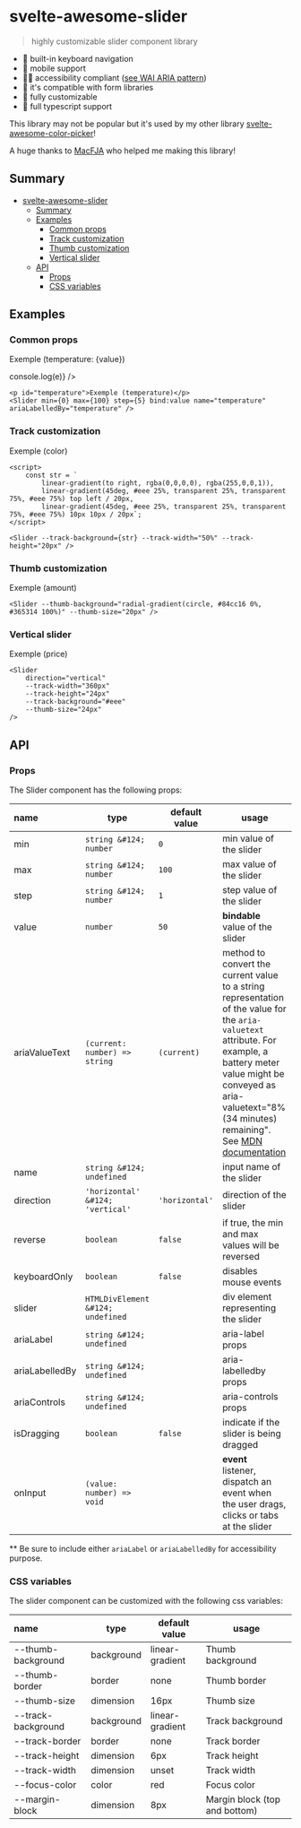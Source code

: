 <script>
	import Slider from "$lib/Slider.svelte"

	// not using runes to make mdsvex happy
	let value = $state(50)
	let hue = $state(0)

    const str = `
			linear-gradient(to right, rgba(0,0,0,0), rgba(255,0,0,1)),
			linear-gradient(45deg, #eee 25%, transparent 25%, transparent 75%, #eee 75%) top left / 20px,
            linear-gradient(45deg, #eee 25%, transparent 25%, transparent 75%, #eee 75%) 10px 10px / 20px`;
</script>

# svelte-awesome-slider

> highly customizable slider component library

- 🎹 built-in keyboard navigation
- 📱 mobile support
- 🤸‍♂️ accessibility compliant ([see WAI ARIA pattern](https://www.w3.org/WAI/ARIA/apg/patterns/slider/))
- 🏇 it's compatible with form libraries
- 🧩 fully customizable
- 🔨 full typescript support

This library may not be popular but it's used by my other library [svelte-awesome-color-picker](https://svelte-awesome-color-picker.vercel.app/)!

A huge thanks to [MacFJA](https://github.com/MacFJA) who helped me making this library!

## Summary

<!-- SUMMARY -->

- [svelte-awesome-slider](#svelte-awesome-slider)
  - [Summary](#summary)
  - [Examples](#examples)
    - [Common props](#common-props)
    - [Track customization](#track-customization)
    - [Thumb customization](#thumb-customization)
    - [Vertical slider](#vertical-slider)
  - [API](#api)
    - [Props](#props)
    - [CSS variables](#css-variables)

## Examples

### Common props

<p id="temperature">Exemple (temperature: {value})</p>
<Slider min={0} max={100} step={5} bind:value name="temperature" ariaLabelledBy="temperature" onInput={e => console.log(e)} />

```svelte
<p id="temperature">Exemple (temperature)</p>
<Slider min={0} max={100} step={5} bind:value name="temperature" ariaLabelledBy="temperature" />
```

### Track customization

<!-- svelte-ignore a11y-label-has-associated-control -->
<p id="color">Exemple (color)</p>
<Slider --track-background="{str}" --track-width="50%" --track-height="20px" ariaLabelledBy="color" />

```svelte
<script>
	const str = `
		linear-gradient(to right, rgba(0,0,0,0), rgba(255,0,0,1)),
		linear-gradient(45deg, #eee 25%, transparent 25%, transparent 75%, #eee 75%) top left / 20px,
		linear-gradient(45deg, #eee 25%, transparent 25%, transparent 75%, #eee 75%) 10px 10px / 20px`;
</script>

<Slider --track-background={str} --track-width="50%" --track-height="20px" />
```

### Thumb customization

<!-- svelte-ignore a11y-label-has-associated-control -->
<p id="amount">Exemple (amount)</p>
<Slider --thumb-background="radial-gradient(circle, #84cc16 0%, #365314 100%)" --thumb-size="20px" ariaLabelledBy="amount" />

```svelte
<Slider --thumb-background="radial-gradient(circle, #84cc16 0%, #365314 100%)" --thumb-size="20px" />
```

### Vertical slider

<!-- svelte-ignore a11y-label-has-associated-control -->
<p id="price">Exemple (price)</p>
<Slider
	min={0}
	max={20}
	value={4}
	direction="vertical"
	ariaLabelledBy="price"
	--track-width="240px"
	--track-height="24px"
	--track-background="#eee"
	--thumb-size="24px"
/>

```svelte
<Slider
	direction="vertical"
	--track-width="360px"
	--track-height="24px"
	--track-background="#eee"
	--thumb-size="24px"
/>
```

## API

### Props

The Slider component has the following props:

<!-- PROPS_Slider.svelte -->

| name           | type                              | default value  | usage                                                                                                                                                                                                                                                                                                                                  |
| :------------- | --------------------------------- | -------------- | -------------------------------------------------------------------------------------------------------------------------------------------------------------------------------------------------------------------------------------------------------------------------------------------------------------------------------------- |
| min            | `string &#124; number`            | `0`            | min value of the slider                                                                                                                                                                                                                                                                                                                |
| max            | `string &#124; number`            | `100`          | max value of the slider                                                                                                                                                                                                                                                                                                                |
| step           | `string &#124; number`            | `1`            | step value of the slider                                                                                                                                                                                                                                                                                                               |
| value          | `number`                          | `50`           | **bindable**<br>value of the slider                                                                                                                                                                                                                                                                                                    |
| ariaValueText  | `(current: number) => string`     | `(current)`    | method to convert the current value to a string representation of the value for the `aria-valuetext` attribute. For example, a battery meter value might be conveyed as aria-valuetext="8% (34 minutes) remaining". See [MDN documentation](https://developer.mozilla.org/en-US/docs/Web/Accessibility/ARIA/Attributes/aria-valuetext) |
| name           | `string &#124; undefined`         |                | input name of the slider                                                                                                                                                                                                                                                                                                               |
| direction      | `'horizontal' &#124; 'vertical'`  | `'horizontal'` | direction of the slider                                                                                                                                                                                                                                                                                                                |
| reverse        | `boolean`                         | `false`        | if true, the min and max values will be reversed                                                                                                                                                                                                                                                                                       |
| keyboardOnly   | `boolean`                         | `false`        | disables mouse events                                                                                                                                                                                                                                                                                                                  |
| slider         | `HTMLDivElement &#124; undefined` |                | div element representing the slider                                                                                                                                                                                                                                                                                                    |
| ariaLabel      | `string &#124; undefined`         |                | aria-label props                                                                                                                                                                                                                                                                                                                       |
| ariaLabelledBy | `string &#124; undefined`         |                | aria-labelledby props                                                                                                                                                                                                                                                                                                                  |
| ariaControls   | `string &#124; undefined`         |                | aria-controls props                                                                                                                                                                                                                                                                                                                    |
| isDragging     | `boolean`                         | `false`        | indicate if the slider is being dragged                                                                                                                                                                                                                                                                                                |
| onInput        | `(value: number) => void`         |                | **event**<br>listener, dispatch an event when the user drags, clicks or tabs at the slider                                                                                                                                                                                                                                             |

<!-- ~PROPS_Slider.svelte -->

\*\* Be sure to include either `ariaLabel` or `ariaLabelledBy` for accessibility purpose.

### CSS variables

The slider component can be customized with the following css variables:

| name               | type       | default value   | usage                         |
| :----------------- | ---------- | --------------- | ----------------------------- |
| --thumb-background | background | linear-gradient | Thumb background              |
| --thumb-border     | border     | none            | Thumb border                  |
| --thumb-size       | dimension  | 16px            | Thumb size                    |
| --track-background | background | linear-gradient | Track background              |
| --track-border     | border     | none            | Track border                  |
| --track-height     | dimension  | 6px             | Track height                  |
| --track-width      | dimension  | unset           | Track width                   |
| --focus-color      | color      | red             | Focus color                   |
| --margin-block     | dimension  | 8px             | Margin block (top and bottom) |
